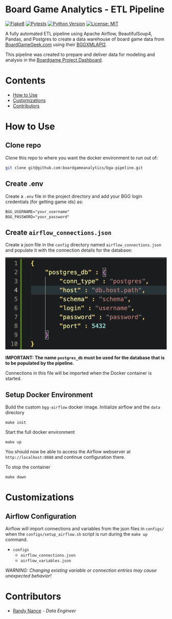 # Board Game Analytics - ETL Pipeline

[![Flake8](https://github.com/boardgameanalytics/bga-pipeline/actions/workflows/flake8.yml/badge.svg)](https://github.com/boardgameanalytics/bga-pipeline/actions/workflows/flake8.yml)
[![Pytests](https://github.com/boardgameanalytics/bga-pipeline/actions/workflows/pytest.yml/badge.svg)](https://github.com/boardgameanalytics/bga-pipeline/actions/workflows/pytest.yml)
[![Python Version](https://img.shields.io/badge/Python-3.9-green.svg)](https://shields.io/)
[![License: MIT](https://img.shields.io/badge/License-MIT-yellow.svg)](https://opensource.org/licenses/MIT)

A fully automated ETL pipeline using Apache Airflow, BeautifulSoup4, Pandas, and Postgres to create a data warehouse of board game data from [BoardGameGeek.com](https://boardgamegeek.com/) using their [BGGXMLAPI2](https://boardgamegeek.com/wiki/page/BGG_XML_API2).

This pipeline was created to prepare and deliver data for modeling and analysis in the [Boardgame Project Dashboard](https://github.com/boardgameanalytics/bga-web-dashboard).

# Contents
- [How to Use](#how-to-use)
- [Customizations](#customizations)
- [Contributors](#contributors)


# How to Use

## Clone repo
Clone this repo to where you want the docker environment to run out of:

```bash
git clone git@github.com:boardgameanalytics/bga-pipeline.git
```

## Create .env
Create a `.env` file in the project directory and add your BGG login credentials
(for getting game ids) as:

```
BGG_USERNAME="your_username"
BGG_PASSWORD="your_password"
```

## Create `airflow_connections.json`
Create a json file in the `config` directory named `airflow_connections.json`
and populate it with the connection details for the database:

![JSON Example](docs/airflow_connections_json_example.png)

**IMPORTANT: The name `postgres_db` must be used for the database that is to be populated
by the pipeline.**

Connections in this file will be imported when the Docker container is started.

## Setup Docker Environment

Build the custom `bgg-airflow` docker image. 
Initialize airflow and the `data` directory
```
make init
```

Start the full docker environment
```
make up
```
You should now be able to access the Airflow webserver at `http://localhost:8080` and continue configuration there.

To stop the container
```
make down
```


# Customizations

## Airflow Configuration
Airflow will import connections and variables from the json files in `configs/`
when the `configs/setup_airflow.sh` script is run during the `make up` command.

- `configs`
  - `airflow_connections.json`
  - `airflow_variables.json`

*WARNING: Changing existing variable or connection entries may cause unexpected behavior!*

# Contributors
- [Randy Nance](https://github.com/randynobx) - *Data Engineer*

